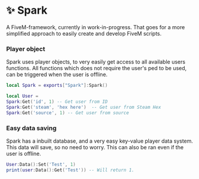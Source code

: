 # ✨ Spark
A FiveM-framework, currently in work-in-progress. That goes for a more simplified approach to easily create and develop FiveM scripts.

### Player object
Spark uses player objects, to very easily get access to all available users functions.
All functions which does not require the user's ped to be used, can be triggered when the user is offline.
```lua
local Spark = exports["Spark"]:Spark()

local User = 
Spark:Get('id', 1) -- Get user from ID
Spark:Get('steam', 'hex here')  -- Get user from Steam Hex
Spark:Get('source', 1) -- Get user from source
```

### Easy data saving
Spark has a inbuilt database, and a very easy key-value player data system.
This data will save, so no need to worry. This can also be ran even if the user is offline.
```lua
User:Data():Set('Test', 1)
print(user:Data():Get('Test')) -- Will return 1.
```
